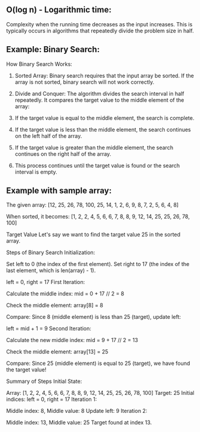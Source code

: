 O(log n) - Logarithmic time:
---------------------------
Complexity when the running time decreases as the input increases. This is typically occurs in algorithms that repeatedly divide the problem size in half. 

Example: Binary Search:
-----------------------
How Binary Search Works:

1. Sorted Array: Binary search requires that the input array be sorted. If the array is not sorted, binary search will not work correctly.

2. Divide and Conquer: The algorithm divides the search interval in half repeatedly. It compares the target value to the middle element of the array:

1. If the target value is equal to the middle element, the search is complete.
2. If the target value is less than the middle element, the search continues on the left half of the array.
3. If the target value is greater than the middle element, the search continues on the right half of the array.

3. This process continues until the target value is found or the search interval is empty.

Example with sample array:
-------------------------
The given array:
[12, 25, 26, 78, 100, 25, 14, 1, 2, 6, 9, 8, 7, 2, 5, 6, 4, 8]

When sorted, it becomes:
[1, 2, 2, 4, 5, 6, 6, 7, 8, 8, 9, 12, 14, 25, 25, 26, 78, 100]

Target Value
Let's say we want to find the target value 25 in the sorted array.

Steps of Binary Search
Initialization:

Set left to 0 (the index of the first element).
Set right to 17 (the index of the last element, which is len(array) - 1).


left = 0, right = 17
First Iteration:

Calculate the middle index:
mid = 0 + 17 // 2 = 8 

Check the middle element:
array[8] = 8

Compare:
Since 8 (middle element) is less than 25 (target), update left:


left = mid + 1 = 9
Second Iteration:

Calculate the new middle index:
mid = 9 + 17 // 2 = 13

Check the middle element:
array[13] = 25

Compare:
Since 25 (middle element) is equal to 25 (target), we have found the target value!

Summary of Steps
Initial State:

Array: [1, 2, 2, 4, 5, 6, 6, 7, 8, 8, 9, 12, 14, 25, 25, 26, 78, 100]
Target: 25
Initial indices: left = 0, right = 17
Iteration 1:

Middle index: 8, Middle value: 8
Update left: 9
Iteration 2:

Middle index: 13, Middle value: 25
Target found at index 13.

